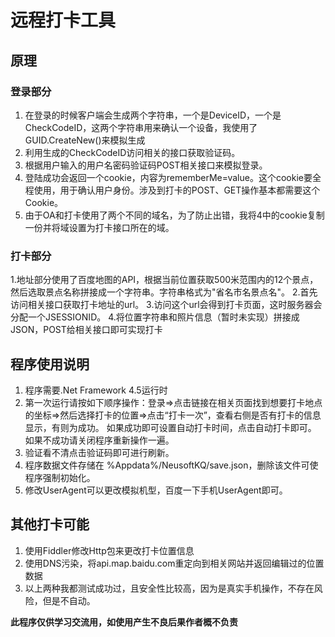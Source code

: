 # 远程打卡工具

## 原理

### 登录部分
1. 在登录的时候客户端会生成两个字符串，一个是DeviceID，一个是CheckCodeID，这两个字符串用来确认一个设备，我使用了GUID.CreateNew()来模拟生成
2. 利用生成的CheckCodeID访问相关的接口获取验证码。
3. 根据用户输入的用户名密码验证码POST相关接口来模拟登录。
4. 登陆成功会返回一个cookie，内容为rememberMe=value。这个cookie要全程使用，用于确认用户身份。涉及到打卡的POST、GET操作基本都需要这个Cookie。
5. 由于OA和打卡使用了两个不同的域名，为了防止出错，我将4中的cookie复制一份并将域设置为打卡接口所在的域。

### 打卡部分
1.地址部分使用了百度地图的API，根据当前位置获取500米范围内的12个景点，然后选取景点名称拼接成一个字符串。字符串格式为"省名市名景点名"。
2.首先访问相关接口获取打卡地址的url。
3.访问这个url会得到打卡页面，这时服务器会分配一个JSESSIONID。
4.将位置字符串和照片信息（暂时未实现）拼接成JSON，POST给相关接口即可实现打卡

## 程序使用说明
1. 程序需要.Net Framework 4.5运行时
2. 第一次运行请按如下顺序操作：登录=>点击链接在相关页面找到想要打卡地点的坐标=>然后选择打卡的位置=>点击“打卡一次”，查看右侧是否有打卡的信息显示，有则为成功。
如果成功即可设置自动打卡时间，点击自动打卡即可。
如果不成功请关闭程序重新操作一遍。
3. 验证看不清点击验证码即可进行刷新。
4. 程序数据文件存储在 %Appdata%/NeusoftKQ/save.json，删除该文件可使程序强制初始化。
5. 修改UserAgent可以更改模拟机型，百度一下手机UserAgent即可。

## 其他打卡可能
1. 使用Fiddler修改Http包来更改打卡位置信息
2. 使用DNS污染，将api.map.baidu.com重定向到相关网站并返回编辑过的位置数据
3. 以上两种我都测试成功过，且安全性比较高，因为是真实手机操作，不存在风险，但是不自动。

**此程序仅供学习交流用，如使用产生不良后果作者概不负责**
